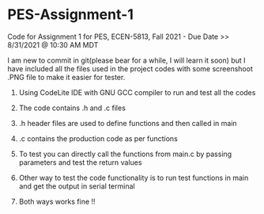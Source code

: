 # PES-Assignment-1
Code for Assignment 1 for PES, ECEN-5813, Fall 2021 - Due Date >> 8/31/2021 @ 10:30 AM MDT

I am new to commit in git(please bear for a while, I will learn it soon) but I have included all the files used in the project codes with some screenshoot .PNG file to make it easier for tester. 

1) Using CodeLite IDE with GNU GCC compiler to run and test all the codes

2) The code contains .h and .c files 

3) .h header files are used to define functions and then called in main 

4) .c contains the production code as per functions

5) To test you can directly call the functions from main.c by passing parameters and test the return values

6) Other way to test the code functionality is to run test functions in main and get the output in serial terminal

7) Both ways works fine !!
